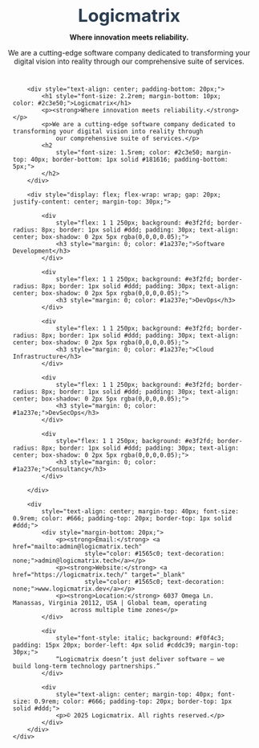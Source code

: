 
<h1  align="center" style="font-size: 2.2rem; margin-bottom: 10px; color: #2c3e50;">Logicmatrix</h1>
<p  align="center"><strong>Where innovation meets reliability.</strong></p>
<p  align="center">We are a cutting-edge software company dedicated to transforming your digital vision into reality through
    our comprehensive suite of services.</p>
<h2style="font-size: 1.5rem; color: #2c3e50; margin-top: 40px; border-bottom: 1px solid #181616; padding-bottom:5px;"></h2>
<h2 align="center"></h2>
<div style="max-width: 800px; margin: 40px auto; padding: 0 20px;">

        <div style="text-align: center; padding-bottom: 20px;">
            <h1 style="font-size: 2.2rem; margin-bottom: 10px; color: #2c3e50;">Logicmatrix</h1>
            <p><strong>Where innovation meets reliability.</strong></p>
            <p>We are a cutting-edge software company dedicated to transforming your digital vision into reality through
                our comprehensive suite of services.</p>
            <h2
                style="font-size: 1.5rem; color: #2c3e50; margin-top: 40px; border-bottom: 1px solid #181616; padding-bottom: 5px;">
            </h2>
        </div>

        <div style="display: flex; flex-wrap: wrap; gap: 20px; justify-content: center; margin-top: 30px;">

            <div
                style="flex: 1 1 250px; background: #e3f2fd; border-radius: 8px; border: 1px solid #ddd; padding: 30px; text-align: center; box-shadow: 0 2px 5px rgba(0,0,0,0.05);">
                <h3 style="margin: 0; color: #1a237e;">Software Development</h3>
            </div>

            <div
                style="flex: 1 1 250px; background: #e3f2fd; border-radius: 8px; border: 1px solid #ddd; padding: 30px; text-align: center; box-shadow: 0 2px 5px rgba(0,0,0,0.05);">
                <h3 style="margin: 0; color: #1a237e;">DevOps</h3>
            </div>

            <div
                style="flex: 1 1 250px; background: #e3f2fd; border-radius: 8px; border: 1px solid #ddd; padding: 30px; text-align: center; box-shadow: 0 2px 5px rgba(0,0,0,0.05);">
                <h3 style="margin: 0; color: #1a237e;">Cloud Infrastructure</h3>
            </div>

            <div
                style="flex: 1 1 250px; background: #e3f2fd; border-radius: 8px; border: 1px solid #ddd; padding: 30px; text-align: center; box-shadow: 0 2px 5px rgba(0,0,0,0.05);">
                <h3 style="margin: 0; color: #1a237e;">DevSecOps</h3>
            </div>

            <div
                style="flex: 1 1 250px; background: #e3f2fd; border-radius: 8px; border: 1px solid #ddd; padding: 30px; text-align: center; box-shadow: 0 2px 5px rgba(0,0,0,0.05);">
                <h3 style="margin: 0; color: #1a237e;">Consultancy</h3>
            </div>

        </div>

        <div
            style="text-align: center; margin-top: 40px; font-size: 0.9rem; color: #666; padding-top: 20px; border-top: 1px solid #ddd;">
            <div style="margin-bottom: 20px;">
                <p><strong>Email:</strong> <a href="mailto:admin@logicmatrix.tech"
                        style="color: #1565c0; text-decoration: none;">admin@logicmatrix.tech</a></p>
                <p><strong>Website:</strong> <a href="https://logicmatrix.tech/" target="_blank"
                        style="color: #1565c0; text-decoration: none;">www.logicmatrix.dev</a></p>
                <p><strong>Location:</strong> 6037 Omega Ln. Manassas, Virginia 20112, USA | Global team, operating
                    across multiple time zones</p>
            </div>

            <div
                style="font-style: italic; background: #f0f4c3; padding: 15px 20px; border-left: 4px solid #cddc39; margin-top: 30px;">
                “Logicmatrix doesn’t just deliver software — we build long-term technology partnerships.”
            </div>

            <div
                style="text-align: center; margin-top: 40px; font-size: 0.9rem; color: #666; padding-top: 20px; border-top: 1px solid #ddd;">
                <p>© 2025 Logicmatrix. All rights reserved.</p>
            </div>
        </div>
    </div>
